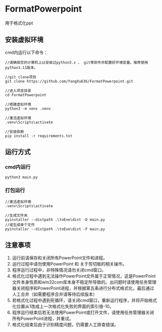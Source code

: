 # FormatPowerpoint

用于格式化ppt

## 安装虚拟环境

cmd内运行以下命令：

```none
//请确保您的计算机上以安装过python3.x 、 git等软件并配置好环境变量。推荐使用python3.11版本。

//git clone项目
git clone https://github.com/YangXu636/FormatPowerpoint.git

//进入项目目录
cd FormatPowerpoint

//搭建虚拟环境
python3 -m venv .venv

//激活虚拟环境
.venv\Scripts\activate

//安装依赖
pip install -r requirements.txt
```

## 运行方式

### cmd内运行

```none
python3 main.py
```

### 打包运行

```none
//激活虚拟环境
.venv\Scripts\activate

//生成文件夹
pyinstaller --distpath .\toExe\dist -D main.py
//或生成单个文件
pyinstaller --distpath .\toExe\dist -F main.py
```

## 注意事项

1. 运行前请保存和关闭所有PowerPoint文件和进程。
2. 运行过程中请勿使用PowerPoint 和 关于剪切板的相关操作。
3. 程序运行过程中，非特殊情况请勿关闭cmd窗口。
4. 格式化过程中遇到无法操作PowerPoint文件属于正常情况，这是PowerPoint文件本身性质和win32com库本身不稳定所导致的。出问题时请使用任务管理器关闭程序和PowerPoint进程，并根据第五条进行分布式格式化，最后通过人工合并（如需要程序合并请等待后续版本）
5. 若格式化过程中遇到死循环，请关闭cmd窗口，重新运行程序，并将开始格式化位置从1改成上一次格式化失败的界面的索引值-10。
6. 程序运行结束后若无法使用PowerPoint或打开文件，请使用任务管理器关闭所有PowerPoint进程，并重试。
7. 格式化结束后由于识别精度问题，仍需要人工排查错误。

